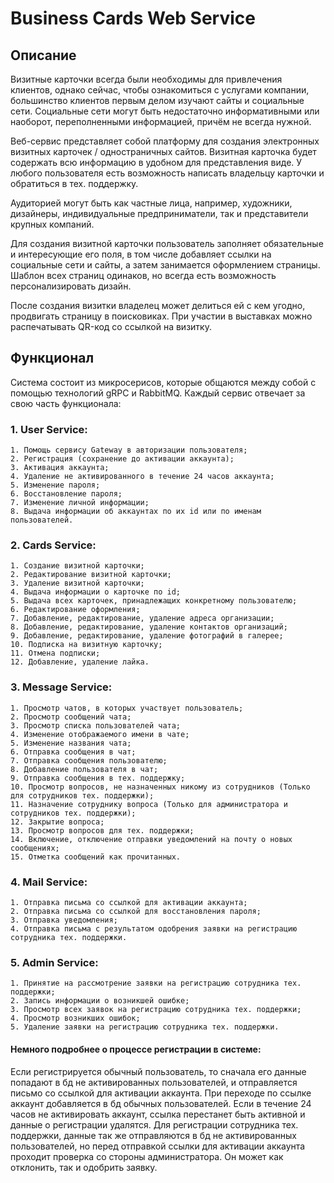 # Business Cards Web Service

## Описание

Визитные карточки всегда были необходимы для привлечения клиентов, однако сейчас, чтобы ознакомиться с услугами
компании, большинство клиентов первым делом изучают сайты и социальные сети. Социальные сети могут быть недостаточно
информативными или наоборот, переполненными информацией, причём не всегда нужной.

Веб-сервис представляет собой платформу для создания электронных визитных карточек / одностраничных сайтов. Визитная
карточка будет содержать всю информацию в удобном для представления виде. У любого пользователя есть возможность написать владельцу карточки и обратиться в тех. поддержку.

Аудиторией могут быть как частные лица, например, художники, дизайнеры, индивидуальные предприниматели, так и
представители крупных компаний.

Для создания визитной карточки пользователь заполняет обязательные и интересующие его поля, в том числе добавляет ссылки
на социальные сети и сайты, а затем занимается оформлением страницы. Шаблон всех страниц одинаков, но всегда есть
возможность персонализировать дизайн.

После создания визитки владелец может делиться ей с кем угодно, продвигать страницу в поисковиках. При участии в
выставках можно распечатывать QR-код со ссылкой на визитку.

## Функционал

Система состоит из микросерисов, которые общаются между собой с помощью технологий gRPC и RabbitMQ. Каждый сервис
отвечает за свою часть функционала:

### 1. User Service:
    1. Помощь сервису Gateway в авторизации пользователя;
    2. Регистрация (сохранение до активации аккаунта);
    3. Активация аккаунта;
    4. Удаление не активированного в течение 24 часов аккаунта;
    5. Изменение пароля;
    6. Восстановление пароля;
    7. Изменение личной информации;
    8. Выдача информации об аккаунтах по их id или по именам пользователей.
### 2. Cards Service:
    1. Создание визитной карточки;
    2. Редактирование визитной карточки;
    3. Удаление визитной карточки;
    4. Выдача информации о карточке по id;
    5. Выдача всех карточек, принадлежащих конкретному пользователю;
    6. Редактирование оформления;
    7. Добавление, редактирование, удаление адреса организации;
    8. Добавление, редактирование, удаление контактов организаций;
    9. Добавление, редактирование, удаление фотографий в галерее;
    10. Подписка на визитную карточку;
    11. Отмена подписки;
    12. Добавление, удаление лайка.
### 3. Message Service:
    1. Просмотр чатов, в которых участвует пользователь;
    2. Просмотр сообщений чата;
    3. Просмотр списка пользователей чата;
    4. Изменение отображаемого имени в чате;
    5. Изменение названия чата;
    6. Отправка сообщения в чат;
    7. Отправка сообщения пользователю;
    8. Добавление пользователя в чат;
    9. Отправка сообщения в тех. поддержку;
    10. Просмотр вопросов, не назначенных никому из сотрудников (Только для сотрудников тех. поддержки);
    11. Назначение сотруднику вопроса (Только для администратора и сотрудников тех. поддержки);
    12. Закрытие вопроса;
    13. Просмотр вопросов для тех. поддержки;
    14. Включение, отключение отправки уведомлений на почту о новых сообщениях;
    15. Отметка сообщений как прочитанных.
### 4. Mail Service:
    1. Отправка письма со ссылкой для активации аккаунта;
    2. Отправка письма со ссылкой для восстановления пароля;
    3. Отправка уведомления;
    4. Отправка письма с результатом одобрения заявки на регистрацию сотрудника тех. поддержки.
### 5. Admin Service:
    1. Принятие на рассмотрение заявки на регистрацию сотрудника тех. поддержки;
    2. Запись информации о возникшей ошибке;
    3. Просмотр всех заявок на регистрацию сотрудника тех. поддержки;
    4. Просмотр возникших ошибок;
    5. Удаление заявки на регистрацию сотрудника тех. поддержки.

#### Немного подробнее о процессе регистрации в системе:
Если регистрируется обычный пользователь, то сначала его данные попадают в бд не активированных пользователей, и отправляется письмо со ссылкой для активации аккаунта. При переходе по ссылке аккаунт добавляется в бд обычных пользователей. Если в течение 24 часов не активировать аккаунт, ссылка перестанет быть активной и данные о регистрации удалятся.
Для регистрации сотрудника тех. поддержки, данные так же отправляются в бд не активированных пользователей, но перед отправкой ссылки для активации аккаунта проходит проверка со стороны администратора. Он может как отклонить, так и одобрить заявку. 
